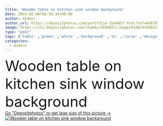 ```yaml
---
title: 'Wooden table on kitchen sink window background'
date: 2015-02-09T06:38:19+00:00
author: didecs
author_url: https://depositphotos.com/portfolio-3544857.html?ref=64678756
image: https://st2.depositphotos.com/thumbs/3544857/image/6430/64306537/api_thumb_450.jpg?forcejpeg=true
type: "post"
tags: ['table' ,'green' ,'white' ,'background' ,'on' ,'curve' ,'design' ,'shiny' ,'metal' ,'new' ,'Decor' ,'texture' ,'flower' ,'kitchen' ,'steel' ,'wooden' ,'pattern' ,'fruit' ,'industrial' ,'style' ,'modern' ,'blur' ,'architecture' ,'estate' ,'house' ,'window' ,'domestic' ,'interior' ,'home' ,'flat' ,'clean' ,'furniture' ,'room' ,'wood' ,'hole' ,'stainless' ,'bleached' ,'wash' ,'sink' ,'apartment' ,'utensils' ,'faucet' ,'tap' ,'ware' ,'bench' ,'contemporary' ,'defocused' ,'Basin' ,'minimal' ,'domestica' ]
categories: 
  - modern
---
```

<div aling="center">
            <font size="60"> Wooden table on kitchen sink window background</font>   
</div>
<div>
    <a href='https://st2.depositphotos.com/thumbs/3544857/image/6430/64306537/api_thumb_450.jpg?forcejpeg=true?ref=64678756' target=_blank > Go "Depositphotos" to get lage size of this picture ->
        <img href='https://st2.depositphotos.com/thumbs/3544857/image/6430/64306537/api_thumb_450.jpg?forcejpeg=true?ref=64678756' src='https://st2.depositphotos.com/3544857/6430/i/950/depositphotos_64306537-stock-photo-wooden-table-on-kitchen-sink.jpg?forcejpeg=true' alt='Wooden table on kitchen sink window background' >
    </a>
</div>
